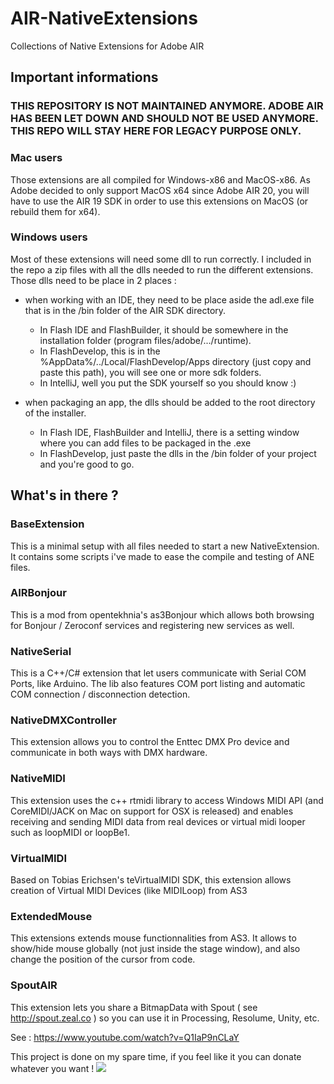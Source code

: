 AIR-NativeExtensions
====================


Collections of Native Extensions for Adobe AIR

## Important informations

### THIS REPOSITORY IS NOT MAINTAINED ANYMORE. ADOBE AIR HAS BEEN LET DOWN AND SHOULD NOT BE USED ANYMORE. THIS REPO WILL STAY HERE FOR LEGACY PURPOSE ONLY.


### Mac users
Those extensions are all compiled for Windows-x86 and MacOS-x86. As Adobe decided to only support MacOS x64 since Adobe AIR 20, you will have to use the AIR 19 SDK in order to use this extensions on MacOS (or rebuild them for x64). 

### Windows users
Most of these extensions will need some dll to run correctly. I included in the repo a zip files with all the dlls needed to run the different extensions.
Those dlls need to be place in 2 places :
* when working with an IDE, they need to be place aside the adl.exe file that is in the /bin folder of the AIR SDK directory. 
  * In Flash IDE and FlashBuilder, it should be somewhere in the installation folder (program files/adobe/.../runtime).
  * In FlashDevelop, this is in the %AppData%/../Local/FlashDevelop/Apps directory (just copy and paste this path), you will see one or more sdk folders.
  * In IntelliJ, well you put the SDK yourself so you should know :)

* when packaging an app, the dlls should be added to the root directory of the installer.
  * In Flash IDE, FlashBuilder and IntelliJ, there is a setting window where you can add files to be packaged in the .exe
  * In FlashDevelop, just paste the dlls in the /bin folder of your project and you're good to go.


## What's in there ?

### BaseExtension

This is a minimal setup with all files needed to start a new NativeExtension. It contains some scripts i've made to ease the compile and testing of ANE files.


### AIRBonjour

This is a mod from opentekhnia's as3Bonjour which allows both browsing for Bonjour / Zeroconf services and registering new services as well.

### NativeSerial

This is a C++/C# extension that let users communicate with Serial COM Ports, like Arduino.
The lib also features COM port listing and automatic COM connection / disconnection detection.


### NativeDMXController

This extension allows you to control the Enttec DMX Pro device and communicate in both ways with DMX hardware.


### NativeMIDI

This extension uses the c++ rtmidi library to access Windows MIDI API (and CoreMIDI/JACK on Mac on support for OSX is released) and enables receiving and sending MIDI data from real devices or virtual midi looper such as loopMIDI or loopBe1.

### VirtualMIDI
Based on Tobias Erichsen's teVirtualMIDI SDK, this extension allows creation of Virtual MIDI Devices (like MIDILoop) from AS3


### ExtendedMouse
This extensions extends mouse functionnalities from AS3. It allows to show/hide mouse globally (not just inside the stage window), and also change the position of the cursor from code.

### SpoutAIR

This extension lets you share a BitmapData with Spout ( see http://spout.zeal.co ) so you can use it in Processing, Resolume, Unity, etc.

See : https://www.youtube.com/watch?v=Q1IaP9nCLaY


This project is done on my spare time, if you feel like it you can donate whatever you want !
<a href="https://www.paypal.com/cgi-bin/webscr?cmd=_donations&business=bkuperberg%40hotmail%2ecom&lc=US&item_name=Ben%20Kuper&item_number=open_paypal_donate&currency_code=EUR&bn=PP%2dDonationsBF%3abtn_donate_LG%2egif%3aNonHosted"><img src="https://www.paypalobjects.com/en_US/i/btn/btn_donate_LG.gif" /></a>
